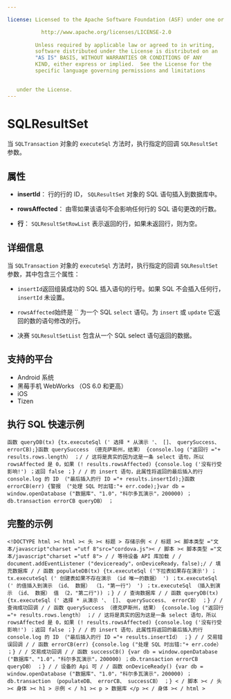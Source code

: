 ```yaml
---

license: Licensed to the Apache Software Foundation (ASF) under one or more contributor license agreements. See the NOTICE file distributed with this work for additional information regarding copyright ownership. The ASF licenses this file to you under the Apache License, Version 2.0 (the "License"); you may not use this file except in compliance with the License. You may obtain a copy of the License at

           http://www.apache.org/licenses/LICENSE-2.0
    
         Unless required by applicable law or agreed to in writing,
         software distributed under the License is distributed on an
         "AS IS" BASIS, WITHOUT WARRANTIES OR CONDITIONS OF ANY
         KIND, either express or implied.  See the License for the
         specific language governing permissions and limitations
    

   under the License.
---
```


# SQLResultSet

当 `SQLTransaction` 对象的 `executeSql` 方法时，执行指定的回调 `SQLResultSet` 参数。

## 属性

*   **insertId**： 行的行的 ID， `SQLResultSet` 对象的 SQL 语句插入到数据库中。

*   **rowsAffected**： 由零如果该语句不会影响任何行的 SQL 语句更改的行数。

*   **行**： `SQLResultSetRowList` 表示返回的行，如果未返回行，则为空。

## 详细信息

当 `SQLTransaction` 对象的 `executeSql` 方法时，执行指定的回调 `SQLResultSet` 参数，其中包含三个属性：

*   `insertId`返回组装成功的 SQL 插入语句的行号。如果 SQL 不会插入任何行， `insertId` 未设置。

*   `rowsAffected`始终是 `` 为一个 SQL `select` 语句。为 `insert` 或 `update` 它返回的数的语句修改的行。

*   决赛 `SQLResultSetList` 包含从一个 SQL select 语句返回的数据。

## 支持的平台

*   Android 系统
*   黑莓手机 WebWorks （OS 6.0 和更高）
*   iOS
*   Tizen

## 执行 SQL 快速示例

    函数 queryDB(tx) {tx.executeSql (' 选择 * 从演示 '、 []、 querySuccess、 errorCB);}函数 querySuccess （德克萨斯州，结果） {console.log ("返回行 ="+ results.rows.length） ；/ / 这将是真实的因为这是一条 select 语句，所以 rowsAffected 是 0，如果 (! results.rowsAffected) {console.log ('没有行受影响!') ；返回 false ；} / / 的 insert 语句，此属性将返回的最后插入的行 console.log 的 ID （"最后插入的行 ID ="+ results.insertId);}函数 errorCB(err) {警报 （"处理 SQL 时出错:"+ err.code);}var db = window.openDatabase ("数据库"、"1.0"，"科尔多瓦演示"，200000) ；db.transaction errorCB queryDB） ；
    

## 完整的示例

    <!DOCTYPE html >< html >< 头 >< 标题 > 存储示例 < / 标题 >< 脚本类型 ="文本/javascript"charset ="utf 8"src="cordova.js">< / 脚本 >< 脚本类型 ="文本/javascript"charset ="utf 8"> / / 等待设备 API 库加载 / / document.addEventListener ("deviceready"，onDeviceReady，false);/ / 填充数据库 / / 函数 populateDB(tx) {tx.executeSql ('下拉表如果存在演示') ；tx.executeSql (' 创建表如果不存在演示 （id 唯一的数据） ') ；tx.executeSql (' 的值插入到演示 （id、 数据） （1，"第一行"） ') ；tx.executeSql （插入到演示 （id、 数据） 值 （2，"第二行")) ；} / / 查询数据库 / / 函数 queryDB(tx) {tx.executeSql (' 选择 * 从演示 '、 []、 querySuccess、 errorCB） ；} / / 查询成功回调 / / 函数 querySuccess （德克萨斯州，结果） {console.log ("返回行 ="+ results.rows.length） ；/ / 这将是真实的因为这是一条 select 语句，所以 rowsAffected 是 0，如果 (! results.rowsAffected) {console.log ('没有行受影响!') ；返回 false ；} / / 的 insert 语句，此属性将返回的最后插入的行 console.log 的 ID （"最后插入的行 ID ="+ results.insertId） ；} / / 交易错误回调 / / 函数 errorCB(err) {console.log ("处理 SQL 时出错:"+ err.code） ；} / / 交易成功回调 / / 函数 successCB() {var db = window.openDatabase ("数据库"、"1.0"，"科尔多瓦演示"，200000) ；db.transaction errorCB queryDB） ；} / / 设备的 Api 可 / / 函数 onDeviceReady() {var db = window.openDatabase ("数据库"、"1.0"，"科尔多瓦演示"，200000) ；db.transaction （populateDB、 errorCB、 successCB） ；} < / 脚本 >< / 头 >< 身体 >< h1 > 示例 < / h1 >< p > 数据库 </p >< / 身体 >< / html >